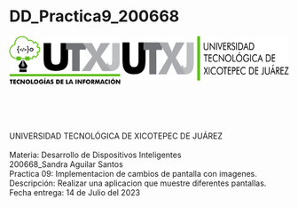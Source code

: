 # DD_Practica9_200668
<div style="display: flex; justify-content: space-between;">
    <img align="left" src="https://github.com/MauricioRL15/Logos_UTXJ/blob/main/LOGO%20TIC.png?raw=true" alt="Imagen 1" width="200"; />
    <img align="right" src="https://github.com/MauricioRL15/Logos_UTXJ/blob/main/LOGO%20UTXJ%202019.png?raw=true" alt="Imagen 2" width="300" height="80" />
</div><br><br><br><br><br>
UNIVERSIDAD TECNOLÓGICA DE XICOTEPEC DE JUÁREZ <br><br>
Materia: Desarrollo de Dispositivos Inteligentes <br>
200668_Sandra Aguilar Santos<br>
Practica 09: Implementacion de cambios de pantalla con imagenes.<br>
Descripción: Realizar una aplicacion que muestre diferentes pantallas.<br>
Fecha entrega: 14  de Julio del 2023
